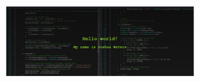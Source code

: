 [![Header](https://github.com/JWaters02/JWaters02/raw/master/assets/githubbanner.png "Header")](https://jwaters.dev/)
